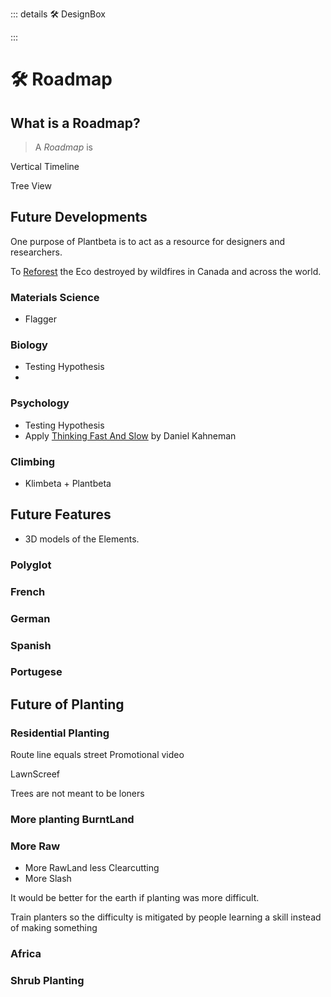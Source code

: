 ::: details 🛠 DesignBox



:::

# 🛠 Roadmap





## What is a Roadmap?

> A *Roadmap* is

Vertical Timeline

Tree View 

## Future Developments

One purpose of Plantbeta is to act as a resource for designers and researchers.

To [Reforest](https://www.lasy.gov.pl/en/information/news/a-forest-is-much-more-than-a-plantation) the Eco destroyed by wildfires in Canada and across the world.






### Materials Science

- Flagger

### Biology

- Testing Hypothesis
- 

### Psychology

- Testing Hypothesis
- Apply [Thinking Fast And Slow]() by Daniel Kahneman

### Climbing

- Klimbeta + Plantbeta



## Future Features

- 3D models of the Elements.

### Polyglot

### French
### German
### Spanish
### Portugese


## Future of Planting

### Residential Planting

Route line equals street
Promotional video

LawnScreef

Trees are not meant to be loners

### More planting BurntLand 

### More Raw
- More RawLand less Clearcutting
- More Slash

It would be better for the earth if planting was more difficult. 

Train planters so the difficulty is mitigated by people learning a skill instead of making something


### Africa

### Shrub Planting




